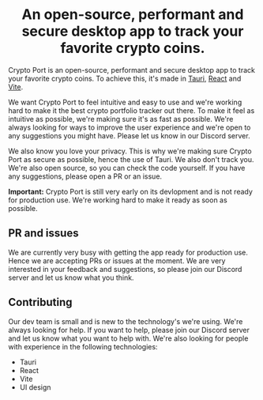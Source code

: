 <h1 align='center'>
    An open-source, performant and secure desktop app to track your favorite crypto coins.
</h1>

Crypto Port is an open-source, performant and secure desktop app to track your favorite crypto coins. To achieve this, it's made in [Tauri](https://tauri.app), [React](https://reactjs.org) and [Vite](https://vitejs.dev). 

We want Crypto Port to feel intuitive and easy to use and we're working hard to make it the best crypto portfolio tracker out there. To make it feel as intuitive as possible, we're making sure it's as fast as possible. We're always looking for ways to improve the user experience and we're open to any suggestions you might have. Please let us know in our Discord server.

We also know you love your privacy. This is why we're making sure Crypto Port as secure as possible, hence the use of Tauri. We also don't track you. We're also open source, so you can check the code yourself. If you have any suggestions, please open a PR or an issue.

**Important:** Crypto Port is still very early on its devlopment and is not ready for production use. We're working hard to make it ready as soon as possible.

## PR and issues

We are currently very busy with getting the app ready for production use. Hence we are accepting PRs or issues at the moment. We are very interested in your feedback and suggestions, so please join our Discord server and let us know what you think.

## Contributing

Our dev team is small and is new to the technology's we're using. We're always looking for help. If you want to help, please join our Discord server and let us know what you want to help with. We're also looking for people with experience in the following technologies:
- Tauri
- React
- Vite 
- UI design



